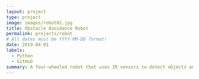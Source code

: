 ```yaml
---
layout: project
type: project
image: images/robot02.jpg
title: Obstacle Avoidance Robot
permalink: projects/robot
# All dates must be YYYY-MM-DD format!
date: 2019-04-01
labels:
  - Python
  - GitHub
summary: A four-wheeled robot that uses IR sensors to detect objects and steer away from them.
---
```




